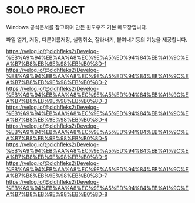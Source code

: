 # SOLO PROJECT <br>

Windows 공식문서를 참고하며 만든 윈도우즈 기본 메모장입니다.<br>

파일 열기, 저장, 다른이름저장, 실행취소, 잘라내기, 붙여내기등의 기능을 제공합니다.

https://velog.io/@cldhfleks2/Develog-%EB%A9%94%EB%AA%A8%EC%9E%A5%ED%94%84%EB%A1%9C%EA%B7%B8%EB%9E%98%EB%B0%8D-1
<br>
https://velog.io/@cldhfleks2/Develog-%EB%A9%94%EB%AA%A8%EC%9E%A5%ED%94%84%EB%A1%9C%EA%B7%B8%EB%9E%98%EB%B0%8D-2
<br>
https://velog.io/@cldhfleks2/Develog-%EB%A9%94%EB%AA%A8%EC%9E%A5%ED%94%84%EB%A1%9C%EA%B7%B8%EB%9E%98%EB%B0%8D-3
<br>
https://velog.io/@cldhfleks2/Develog-%EB%A9%94%EB%AA%A8%EC%9E%A5%ED%94%84%EB%A1%9C%EA%B7%B8%EB%9E%98%EB%B0%8D-4
<br>
https://velog.io/@cldhfleks2/Develog-%EB%A9%94%EB%AA%A8%EC%9E%A5%ED%94%84%EB%A1%9C%EA%B7%B8%EB%9E%98%EB%B0%8D-5
<br>
https://velog.io/@cldhfleks2/Develog-%EB%A9%94%EB%AA%A8%EC%9E%A5%ED%94%84%EB%A1%9C%EA%B7%B8%EB%9E%98%EB%B0%8D-6
<br>
https://velog.io/@cldhfleks2/Develog-%EB%A9%94%EB%AA%A8%EC%9E%A5%ED%94%84%EB%A1%9C%EA%B7%B8%EB%9E%98%EB%B0%8D-7
<br>
https://velog.io/@cldhfleks2/Develog-%EB%A9%94%EB%AA%A8%EC%9E%A5%ED%94%84%EB%A1%9C%EA%B7%B8%EB%9E%98%EB%B0%8D-8


